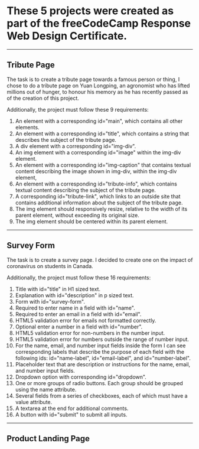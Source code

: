 # These 5 projects were created as part of the freeCodeCamp Response Web Design Certificate.
---
## Tribute Page
The task is to create a tribute page towards a famous person or thing, I chose to do a tribute page on Yuan Longping, an agronomist who has lifted millions out of hunger, to honour his memory as he has recently passed as of the creation of this project.

Additionally, the project must follow these 9 requirements:
1. An element with a corresponding id="main", which contains all other elements.
2. An element with a corresponding id="title", which contains a string that describes the subject of the tribute page.
3. A div element with a corresponding id="img-div".
4. An img element with a corresponding id="image" within the img-div element.
5. An element with a corresponding id="img-caption" that contains textual content describing the image shown in img-div, within the img-div element, 
6. An element with a corresponding id="tribute-info", which contains textual content describing the subject of the tribute page.
7. A corresponding id="tribute-link", which links to an outside site that contains additional information about the subject of the tribute page. 
8. The img element should responsively resize, relative to the width of its parent element, without exceeding its original size.
9. The img element should be centered within its parent element.
---
## Survey Form
The task is to create a survey page. I decided to create one on the impact of coronavirus on students in Canada.

Additionally, the project must follow these 16 requirements:
1. Title with id="title" in H1 sized text.
2. Explanation with id="description" in p sized text.
3. Form with id="survey-form".
4. Required to enter name in a field with id="name".
5. Required to enter an email in a field with id="email".
6. HTML5 validation error for emails not formatted correctly. 
7. Optional enter a number in a field with id="number".
8. HTML5 validation error for non-numbers in the number input.
9. HTML5 validation error for numbers outside the range of number input.
10. For the name, email, and number input fields inside the form I can see corresponding labels that describe the purpose of each field with the following ids: id="name-label", id="email-label", and id="number-label".
11. Placeholder text that are description or instructions for the name, email, and number input fields.
12. Dropdown option with corresponding id="dropdown".
13. One or more groups of radio buttons. Each group should be grouped using the name attribute.
14. Several fields from a series of checkboxes, each of which must have a value attribute.
15. A textarea at the end for additional comments.
16. A button with id="submit" to submit all inputs.
---
## Product Landing Page
